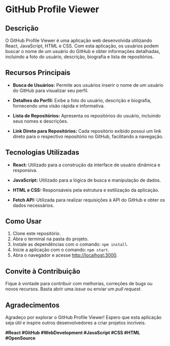 # GitHub Profile Viewer

## Descrição

O GitHub Profile Viewer é uma aplicação web desenvolvida utilizando React, JavaScript, HTML e CSS. Com esta aplicação, os usuários podem buscar o nome de um usuário do GitHub e obter informações detalhadas, incluindo a foto do usuário, descrição, biografia e lista de repositórios.

## Recursos Principais

- **Busca de Usuários:** Permite aos usuários inserir o nome de um usuário do GitHub para visualizar seu perfil.

- **Detalhes do Perfil:** Exibe a foto do usuário, descrição e biografia, fornecendo uma visão rápida e informativa.

- **Lista de Repositórios:** Apresenta os repositórios do usuário, incluindo seus nomes e descrições.

- **Link Direto para Repositórios:** Cada repositório exibido possui um link direto para o respectivo repositório no GitHub, facilitando a navegação.

## Tecnologias Utilizadas

- **React:** Utilizado para a construção da interface de usuário dinâmica e responsiva.

- **JavaScript:** Utilizado para a lógica de busca e manipulação de dados.

- **HTML e CSS:** Responsáveis pela estrutura e estilização da aplicação.

- **Fetch API:** Utilizada para realizar requisições à API do GitHub e obter os dados necessários.

## Como Usar

1. Clone este repositório.
2. Abra o terminal na pasta do projeto.
3. Instale as dependências com o comando: `npm install`.
4. Inicie a aplicação com o comando: `npm start`.
5. Abra o navegador e acesse [http://localhost:3000](http://localhost:3000).

## Convite à Contribuição

Fique à vontade para contribuir com melhorias, correções de bugs ou novos recursos. Basta abrir uma *issue* ou enviar um *pull request*.

## Agradecimentos

Agradeço por explorar o GitHub Profile Viewer! Espero que esta aplicação seja útil e inspire outros desenvolvedores a criar projetos incríveis.

**#React #GitHub #WebDevelopment #JavaScript #CSS #HTML #OpenSource**
